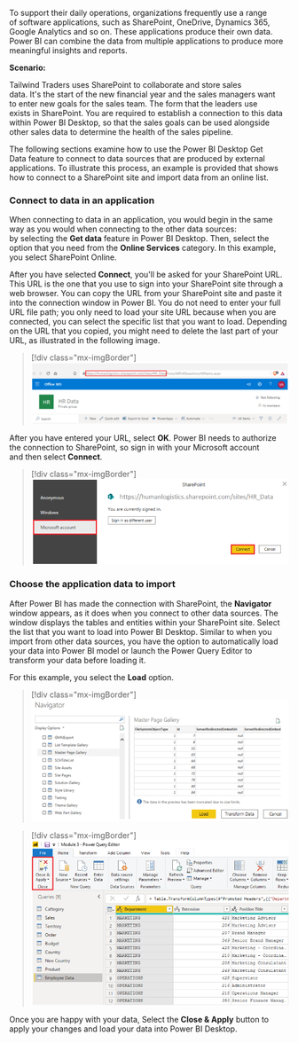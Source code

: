 To support their daily operations, organizations frequently use a range
of software applications, such as SharePoint, OneDrive, Dynamics 365,
Google Analytics and so on. These applications produce their own data.
Power BI can combine the data from multiple applications to produce more
meaningful insights and reports. 

**Scenario:**

Tailwind Traders uses SharePoint to collaborate and store sales
data. It's the start of the new financial year and the sales
managers want to enter new goals for the sales team. The form that the
leaders use exists in SharePoint. You are required to establish a
connection to this data within Power BI Desktop, so that the sales goals
can be used alongside other sales data to determine the health of the
sales pipeline. 

The following sections examine how to use the Power BI Desktop Get
Data feature to connect to data sources that are produced by external
applications. To illustrate this process, an example is provided that
shows how to connect to a SharePoint site and import data from an online
list.  

### Connect to data in an application 

When connecting to data in an application, you would begin in the same
way as you would when connecting to the other data sources:
by selecting the **Get data** feature in Power BI Desktop. Then, select
the option that you need from the **Online Services** category. In this
example, you select SharePoint Online.  

After you have selected **Connect**, you'll be asked for your
SharePoint URL. This URL is the one that you use to sign into your
SharePoint site through a web browser. You can copy the URL from your
SharePoint site and paste it into the connection window in Power BI. You
do not need to enter your full URL file path; you only need to load your
site URL because when you are connected, you can select the specific
list that you want to load. Depending on the URL that you copied, you
might need to delete the last part of your URL, as illustrated in the
following image. 

> [!div class="mx-imgBorder"]
> [![Where to get SharePoint Online List URL](../media/5-sharepoint-url-orig-location-ssm.png)](../media/5-sharepoint-url-orig-location-ssm.png#lightbox)

After you have entered your URL, select **OK**. Power BI needs to
authorize the connection to SharePoint, so sign in with your Microsoft
account and then select **Connect**. 

> [!div class="mx-imgBorder"]
> [![Authorization step to get access to SharePoint](../media/5-authorization-step-sharepoint-access-ssm.png)](../media/5-authorization-step-sharepoint-access-ssm.png#lightbox)

### Choose the application data to import 

After Power BI has made the connection with SharePoint, the
**Navigator** window appears, as it does when you connect to other data
sources. The window displays the tables and entities within your
SharePoint site. Select the list that you want to load into Power BI
Desktop. Similar to when you import from other data sources, you have
the option to automatically load your data into Power BI model or launch
the Power Query Editor to transform your data before loading it.   

For this example, you select the **Load** option.   

> [!div class="mx-imgBorder"]
> [![Navigator window view with available tables](../media/5-navigator-window-view-tables-ss.png)](../media/5-navigator-window-view-tables-ss.png#lightbox)

> [!div class="mx-imgBorder"]
> [![Close and Apply step to apply changes](../media/5-close-apply-step-changes-ssm.png)](../media/5-close-apply-step-changes-ssm.png#lightbox)

Once you are happy with your data, Select the **Close & Apply** button
to apply your changes and load your data into Power BI Desktop. 
